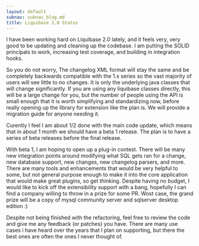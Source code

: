 ```yaml
---
layout: default
subnav: subnav_blog.md
title: Liquibase 2.0 Status
---
```



I have been working hard on Liquibase 2.0 lately, and it feels very, very good to be updating and cleaning up the codebase.  I am putting the SOLID principals to work, increasing test coverage, and building in integration hooks.


So you do not worry, The changelog XML format will stay the same and be completely backwards compatible with the 1.x series so the vast majority of users will see little to no changes. It is only the underlying java classes that will change significantly.  If you are using any liquibase classes directly, this will be a large change for you, but the number of people using the API is small enough that it is worth simplifying and standardizing now, before really opening up the library for extension like the plan is.  We will provide a migration guide for anyone needing it.


Curently I feel I am about 1/2 done with the main code update, which means that in about 1 month we should have a beta 1 release. The plan is to have a series of beta releases before the final release.


With beta 1, I am hoping to open up a plug-in contest.  There will be many new integration points around modifying what SQL gets ran for a change, new database support, new changes, new changelog parsers, and more.  There are many tools and enhancements that would be very helpful to some, but not general purpose enough to make it into the core application that would make great plugins, so get thinking.  Despite having no budget, I would like to kick off the extensibility support with a bang, hopefully I can find a company willing to throw in a prize for some PR.  Wost case, the grand prize will be a copy of mysql community server and sqlserver desktop edition :)


Despite not being finished with the refactoring, feel free to review the code and give me any feedback (or patches) you have.  There are many use cases i have heard over the years that I plan on supporting, but there the best ones are often the ones I never thought of.
